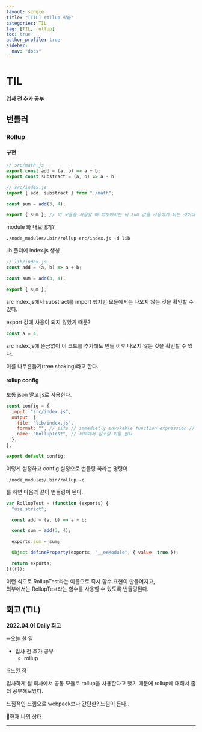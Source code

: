 ```yaml
---
layout: single
title: "[TIL] rollup 학습"
categories: TIL
tag: [TIL, rollup]
toc: true
author_profile: true
sidebar:
  nav: "docs"
---
```


# TIL

**입사 전 추가 공부**

## 번들러

### Rollup

#### 구현

```jsx
// src/math.js
export const add = (a, b) => a + b;
export const substract = (a, b) => a - b;
```

```jsx
// src/index.js
import { add, substract } from "./math";

const sum = add(3, 4);

export { sum }; // 이 모듈을 사용할 때 외부에서는 이 sum 값을 사용하게 되는 것이다.
```

module 화 내보내기?

```
./node_modules/.bin/rollup src/index.js -d lib
```

lib 폴더에 index.js 생성

```jsx
// lib/index.js
const add = (a, b) => a + b;

const sum = add(3, 4);

export { sum };
```

src index.js에서 substract를 import 했지만 모듈에서는 나오지 않는 것을 확인할 수 있다.

export 값에 사용이 되지 않았기 때문?

```jsx
const a = 4;
```

src index.js에 뜬금없이 이 코드를 추가해도 번들 이후 나오지 않는 것을 확인할 수 있다.

이를 나무흔들기(tree shaking)라고 한다.

#### rollup config

보통 json 말고 js로 사용한다.

```jsx
const config = {
  input: "src/index.js",
  output: {
    file: "lib/index.js",
    format: "", // iife // immedietly invokable function expression // 즉시 호출 가능한 함수 표현
    name: "RollupTest", // 외부에서 참조할 이름 필요
  },
};

export default config;
```

이렇게 설정하고 config 설정으로 번들링 하라는 명령어

```
./node_modules/.bin/rollup -c
```

를 하면 다음과 같이 번들링이 된다.

```jsx
var RollupTest = (function (exports) {
  "use strict";

  const add = (a, b) => a + b;

  const sum = add(3, 4);

  exports.sum = sum;

  Object.defineProperty(exports, "__esModule", { value: true });

  return exports;
})({});
```

이런 식으로 RollupTest라는 이름으로 즉시 함수 표현이 만들어지고,  
외부에서는 RollupTest라는 함수를 사용할 수 있도록 번들링된다.

## 회고 (TIL)

**2022.04.01 Daily 회고**

✏오늘 한 일

- 입사 전 추가 공부
  - rollup

⁉느낀 점

입사하게 될 회사에서 공통 모듈로 rollup을 사용한다고 했기 때문에 rollup에 대해서 좀 더 공부해보았다.

느낌적인 느낌으로 webpack보다 간단한? 느낌이 든다..

🎃현재 나의 상태

<hr>
